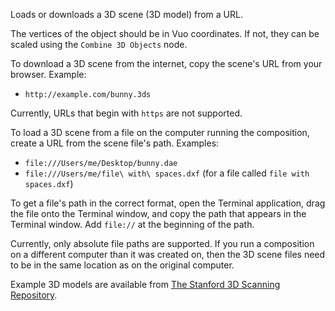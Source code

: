 Loads or downloads a 3D scene (3D model) from a URL.

The vertices of the object should be in Vuo coordinates. If not, they can be scaled using the `Combine 3D Objects` node.

To download a 3D scene from the internet, copy the scene's URL from your browser. Example: 

   - `http://example.com/bunny.3ds`

Currently, URLs that begin with `https` are not supported.

To load a 3D scene from a file on the computer running the composition, create a URL from the scene file's path. Examples: 

   - `file:///Users/me/Desktop/bunny.dae`
   - `file:///Users/me/file\ with\ spaces.dxf` (for a file called `file with spaces.dxf`)

To get a file's path in the correct format, open the Terminal application, drag the file onto the Terminal window, and copy the path that appears in the Terminal window. Add `file://` at the beginning of the path.

Currently, only absolute file paths are supported. If you run a composition on a different computer than it was created on, then the 3D scene files need to be in the same location as on the original computer.

Example 3D models are available from [The Stanford 3D Scanning Repository](http://graphics.stanford.edu/data/3Dscanrep/). 

